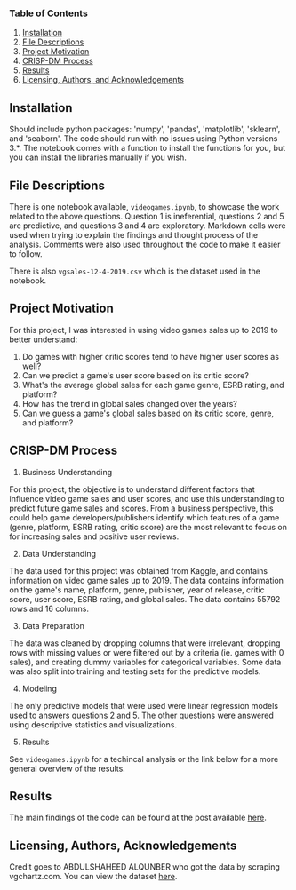 ### Table of Contents

1. [Installation](#installation)
2. [File Descriptions](#files)
3. [Project Motivation](#motivation)
4. [CRISP-DM Process](#crispdm)
5. [Results](#results)
6. [Licensing, Authors, and Acknowledgements](#licensing)

## Installation <a name="installation"></a>

Should include python packages: 'numpy', 'pandas', 'matplotlib', 'sklearn', and 'seaborn'.  The code should run with no issues using Python versions 3.*.
The notebook comes with a function to install the functions for you, but you can install the libraries manually if you wish.

## File Descriptions <a name="files"></a>

There is one notebook available, `videogames.ipynb`, to showcase the work related to the above questions.  Question 1 is ineferential, questions 2 and 5 are predictive, and questions 3 and 4 are exploratory.  Markdown cells were used when trying to explain the findings and thought process of the analysis. Comments were also used throughout the code to make it easier to follow.

There is also `vgsales-12-4-2019.csv` which is the dataset used in the notebook.

## Project Motivation<a name="motivation"></a>

For this project, I was interested in using video games sales up to 2019 to better understand:

1. Do games with higher critic scores tend to have higher user scores as well?
2. Can we predict a game's user score based on its critic score?
3. What's the average global sales for each game genre, ESRB rating, and platform?
4. How has the trend in global sales changed over the years?
5. Can we guess a game's global sales based on its critic score, genre, and platform?

## CRISP-DM Process<a name="crispdm"></a>

1. Business Understanding

For this project, the objective is to understand different factors that influence video game sales and user scores, and use this understanding to predict future game sales and scores. From a business perspective, this could help game developers/publishers identify which features of a game (genre, platform, ESRB rating, critic score) are the most relevant to focus on for increasing sales and positive user reviews.

2. Data Understanding

The data used for this project was obtained from Kaggle, and contains information on video game sales up to 2019. The data contains information on the game's name, platform, genre, publisher, year of release, critic score, user score, ESRB rating, and global sales.  The data contains 55792 rows and 16 columns.

3. Data Preparation

The data was cleaned by dropping columns that were irrelevant, dropping rows with missing values or were filtered out by a criteria (ie. games with 0 sales), and creating dummy variables for categorical variables.  Some data was also split into training and testing sets for the predictive models.

4. Modeling

The only predictive models that were used were linear regression models used to answers questions 2 and 5.  The other questions were answered using descriptive statistics and visualizations.

5. Results

See `videogames.ipynb` for a techincal analysis or the link below for a more general overview of the results.

## Results<a name="results"></a>

The main findings of the code can be found at the post available [here](https://medium.com/@elijah_89308/3b3a3fa91f57).

## Licensing, Authors, Acknowledgements<a name="licensing"></a>

Credit goes to ABDULSHAHEED ALQUNBER who got the data by scraping vgchartz.com. You can view the dataset [here](https://www.kaggle.com/datasets/ashaheedq/video-games-sales-2019).

